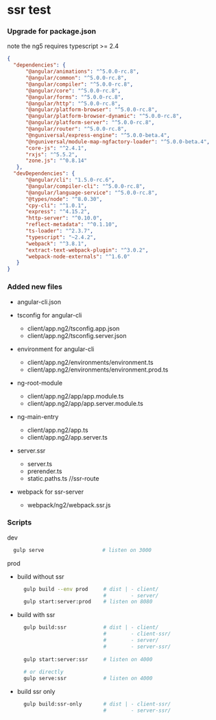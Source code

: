# ssr test

### Upgrade for package.json

note the ng5 requires typescript >= 2.4

```json
{
  "dependencies": {
      "@angular/animations": "^5.0.0-rc.8",
      "@angular/common": "^5.0.0-rc.8",
      "@angular/compiler": "^5.0.0-rc.8",
      "@angular/core": "^5.0.0-rc.8",
      "@angular/forms": "^5.0.0-rc.8",
      "@angular/http": "^5.0.0-rc.8",
      "@angular/platform-browser": "^5.0.0-rc.8",
      "@angular/platform-browser-dynamic": "^5.0.0-rc.8",
      "@angular/platform-server": "^5.0.0-rc.8",
      "@angular/router": "^5.0.0-rc.8",
      "@nguniversal/express-engine": "^5.0.0-beta.4",
      "@nguniversal/module-map-ngfactory-loader": "^5.0.0-beta.4",
      "core-js": "^2.4.1",
      "rxjs": "^5.5.2",
      "zone.js": "^0.8.14"
   },
  "devDependencies": {
      "@angular/cli": "1.5.0-rc.6",
      "@angular/compiler-cli": "^5.0.0-rc.8",
      "@angular/language-service": "^5.0.0-rc.8",
      "@types/node": "^8.0.30",
      "cpy-cli": "^1.0.1",
      "express": "^4.15.2",
      "http-server": "^0.10.0",
      "reflect-metadata": "^0.1.10",
      "ts-loader": "^2.3.7",
      "typescript": "~2.4.2",
      "webpack": "^3.8.1",
      "extract-text-webpack-plugin": "^3.0.2",
      "webpack-node-externals": "^1.6.0"
   }
}
``` 

### Added new files

* angular-cli.json

* tsconfig for angular-cli
    * client/app.ng2/tsconfig.app.json
    * client/app.ng2/tsconfig.server.json
    
* environment for angular-cli
    * client/app.ng2/environments/environment.ts
    * client/app.ng2/environments/environment.prod.ts
    
* ng-root-module
    * client/app.ng2/app/app.module.ts
    * client/app.ng2/app/app.server.module.ts
    
* ng-main-entry
    * client/app.ng2/app.ts
    * client/app.ng2/app.server.ts
    
* server.ssr
    * server.ts
    * prerender.ts
    * static.paths.ts   //ssr-route

* webpack for ssr-server
    * webpack/ng2/webpack.ssr.js
    
### Scripts

dev
```bash
  gulp serve                   # listen on 3000
```

prod
* build without ssr

    ```bash
      gulp build --env prod     # dist | - client/
                                #        - server/                                   
      gulp start:server:prod    # listen on 8080
    ```

* build with ssr

    ```bash
      gulp build:ssr            # dist | - client/
                                #        - client-ssr/
                                #        - server/
                                #        - server-ssr/
                              
      gulp start:server:ssr     # listen on 4000
      
      # or directly
      gulp serve:ssr            # listen on 4000
    ```

* build ssr only

    ```bash
      gulp build:ssr-only       # dist | - client-ssr/
                                #        - server-ssr/
    ```
